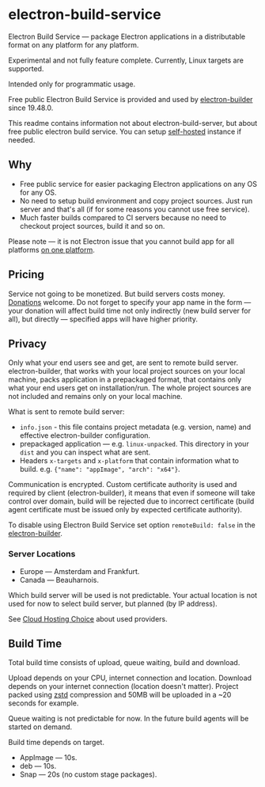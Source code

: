 # electron-build-service

Electron Build Service — package Electron applications in a distributable format on any platform for any platform.

Experimental and not fully feature complete. Currently, Linux targets are supported.

Intended only for programmatic usage.

Free public Electron Build Service is provided and used by [electron-builder](https://github.com/electron-userland/electron-builder) since 19.48.0.

This readme contains information not about electron-build-server, but about free public electron build service. You can setup [self-hosted](./self-hosted.md) instance if needed. 

## Why

* Free public service for easier packaging Electron applications on any OS for any OS.
* No need to setup build environment and copy project sources. Just run server and that's all (if for some reasons you cannot use free service).
* Much faster builds compared to CI servers because no need to checkout project sources, build it and so on.

Please note — it is not Electron issue that you cannot build app for all platforms [on one platform](https://www.electron.build/multi-platform-build).

## Pricing

Service not going to be monetized. But build servers costs money. [Donations](https://donorbox.org/electron-build-service) welcome. Do not forget to specify your app name in the form — your donation will affect build time not only indirectly (new build server for all), but directly — specified apps will have higher priority.

## Privacy

Only what your end users see and get, are sent to remote build server. electron-builder, that works with your local project sources on your local machine, packs application in a prepackaged format, that contains only what your end users get on installation/run. The whole project sources are not included and remains only on your local machine.

What is sent to remote build server:
* `info.json` - this file contains project metadata (e.g. version, name) and effective electron-builder configuration.
* prepackaged application — e.g. `linux-unpacked`. This directory in your `dist` and you can inspect what are sent.
* Headers `x-targets` and `x-platform` that contain information what to build. e.g. `{"name": "appImage", "arch": "x64"}`.

Communication is encrypted. Custom certificate authority is used and required by client (electron-builder), it means that even if someone will take control over domain, build will be rejected due to incorrect certificate (build agent certificate must be issued only by expected certificate authority).

To disable using Electron Build Service set option `remoteBuild: false` in the [electron-builder](https://github.com/electron-userland/electron-builder).

### Server Locations

* Europe — Amsterdam and Frankfurt.
* Canada — Beauharnois.

Which build server will be used is not predictable. Your actual location is not used for now to select build server, but planned (by IP address).

See [Cloud Hosting Choice](cloud-hosting-choice.md) about used providers.

## Build Time

Total build time consists of upload, queue waiting, build and download.

Upload depends on your CPU, internet connection and location.
Download depends on your internet connection (location doesn't matter).
Project packed using [zstd](https://facebook.github.io/zstd/) compression and 50MB will be uploaded in a ~20 seconds for example.

Queue waiting is not predictable for now. In the future build agents will be started on demand.

Build time depends on target. 
* AppImage — 10s. 
* deb — 10s.
* Snap — 20s (no custom stage packages).